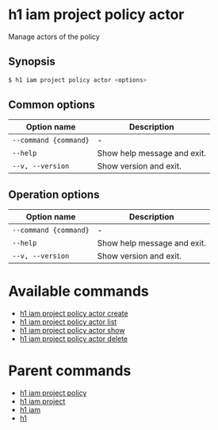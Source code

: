 
# h1 iam project policy actor

Manage actors of the policy

## Synopsis

```bash
$ h1 iam project policy actor <options>
```

## Common options

| Option name               | Description                 |
| ------------------------- | --------------------------- |
| ```--command {command}``` | -                           |
| ```--help```              | Show help message and exit. |
| ```--v, --version```      | Show version and exit.      |

## Operation options

| Option name               | Description                 |
| ------------------------- | --------------------------- |
| ```--command {command}``` | -                           |
| ```--help```              | Show help message and exit. |
| ```--v, --version```      | Show version and exit.      |

# Available commands

* [h1 iam project policy actor create](./create/README.md)
* [h1 iam project policy actor list](./list/README.md)
* [h1 iam project policy actor show](./show/README.md)
* [h1 iam project policy actor delete](./delete/README.md)

# Parent commands

* [h1 iam project policy](./../README.md)
* [h1 iam project](./../../README.md)
* [h1 iam](./../../../README.md)
* [h1](./../../../../README.md)
